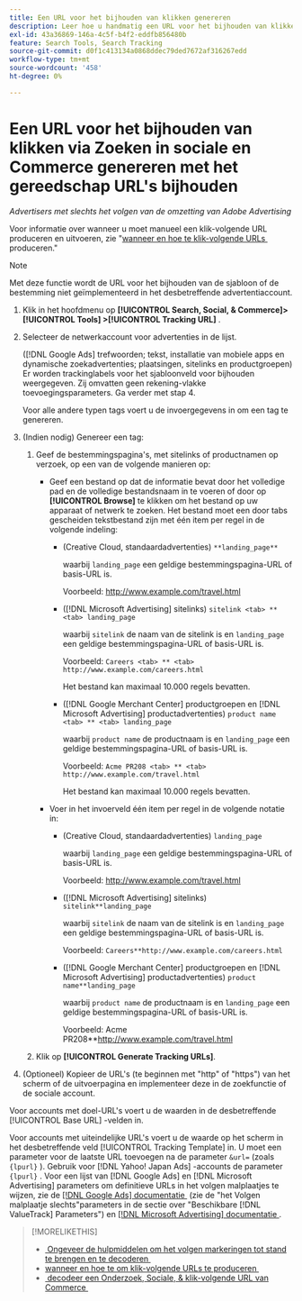 ```yaml
---
title: Een URL voor het bijhouden van klikken genereren
description: Leer hoe u handmatig een URL voor het bijhouden van klikken in Zoeken, Sociaal en Commerce genereert.
exl-id: 43a36869-146a-4c5f-b4f2-eddfb856480b
feature: Search Tools, Search Tracking
source-git-commit: d0f1c413134a0868ddec79ded7672af316267edd
workflow-type: tm+mt
source-wordcount: '458'
ht-degree: 0%

---
```


# Een URL voor het bijhouden van klikken via Zoeken in sociale en Commerce genereren met het gereedschap URL&#39;s bijhouden

*Advertisers met slechts het volgen van de omzetting van Adobe Advertising*

Voor informatie over wanneer u moet manueel een klik-volgende URL produceren en uitvoeren, zie &quot;[&#x200B; wanneer en hoe te klik-volgende URLs &#x200B;](/help/search-social-commerce/tracking/click-tracking-ways-to-generate.md) produceren.&quot;

>[!NOTE]
>
>Met deze functie wordt de URL voor het bijhouden van de sjabloon of de bestemming niet geïmplementeerd in het desbetreffende advertentiaccount.

1. Klik in het hoofdmenu op **[!UICONTROL Search, Social, & Commerce]> [!UICONTROL Tools] >[!UICONTROL Tracking URL]** .

1. Selecteer de netwerkaccount voor advertenties in de lijst.

   ([!DNL Google Ads] trefwoorden; tekst, installatie van mobiele apps en dynamische zoekadvertenties; plaatsingen, sitelinks en productgroepen) Er worden trackinglabels voor het sjabloonveld voor bijhouden weergegeven. Zij omvatten geen rekening-vlakke toevoegingsparameters. Ga verder met stap 4.

   Voor alle andere typen tags voert u de invoergegevens in om een tag te genereren.

1. (Indien nodig) Genereer een tag:

   1. Geef de bestemmingspagina&#39;s, met sitelinks of productnamen op verzoek, op een van de volgende manieren op:

      * Geef een bestand op dat de informatie bevat door het volledige pad en de volledige bestandsnaam in te voeren of door op **[!UICONTROL Browse]** te klikken om het bestand op uw apparaat of netwerk te zoeken. Het bestand moet een door tabs gescheiden tekstbestand zijn met één item per regel in de volgende indeling:

         * (Creative Cloud, standaardadvertenties) `**landing_page**`

           waarbij `landing_page` een geldige bestemmingspagina-URL of basis-URL is.

           Voorbeeld: http://www.example.com/travel.html

         * ([!DNL Microsoft Advertising] sitelinks) `sitelink <tab> ** <tab> landing_page`

           waarbij `sitelink` de naam van de sitelink is en `landing_page` een geldige bestemmingspagina-URL of basis-URL is.

           Voorbeeld: `Careers <tab> ** <tab> http://www.example.com/careers.html`

           Het bestand kan maximaal 10.000 regels bevatten.

         * ([!DNL Google Merchant Center] productgroepen en [!DNL Microsoft Advertising] productadvertenties) `product name <tab> ** <tab> landing_page`

           waarbij `product name` de productnaam is en `landing_page` een geldige bestemmingspagina-URL of basis-URL is.

           Voorbeeld: `Acme PR208 <tab> ** <tab> http://www.example.com/travel.html`

           Het bestand kan maximaal 10.000 regels bevatten.

      * Voer in het invoerveld één item per regel in de volgende notatie in:

         * (Creative Cloud, standaardadvertenties) `landing_page`

           waarbij `landing_page` een geldige bestemmingspagina-URL of basis-URL is.

           Voorbeeld: http://www.example.com/travel.html

         * ([!DNL Microsoft Advertising] sitelinks) `sitelink**landing_page`

           waarbij `sitelink` de naam van de sitelink is en `landing_page` een geldige bestemmingspagina-URL of basis-URL is.

           Voorbeeld: `Careers**http://www.example.com/careers.html`

         * ([!DNL Google Merchant Center] productgroepen en [!DNL Microsoft Advertising] productadvertenties) `product name**landing_page`

           waarbij `product name` de productnaam is en `landing_page` een geldige bestemmingspagina-URL of basis-URL is.

           Voorbeeld: Acme PR208**http://www.example.com/travel.html

   1. Klik op **[!UICONTROL Generate Tracking URLs]**.

1. (Optioneel) Kopieer de URL&#39;s (te beginnen met &quot;http&quot; of &quot;https&quot;) van het scherm of de uitvoerpagina en implementeer deze in de zoekfunctie of de sociale account.

Voor accounts met doel-URL&#39;s voert u de waarden in de desbetreffende [!UICONTROL Base URL] -velden in.

Voor accounts met uiteindelijke URL&#39;s voert u de waarde op het scherm in het desbetreffende veld [!UICONTROL Tracking Template] in. U moet een parameter voor de laatste URL toevoegen na de parameter `&url=` (zoals `{lpurl}` ). Gebruik voor [!DNL Yahoo! Japan Ads] -accounts de parameter `{lpurl}` . Voor een lijst van [!DNL Google Ads] en [!DNL Microsoft Advertising] parameters om definitieve URLs in het volgen malplaatjes te wijzen, zie de [[!DNL Google Ads]  documentatie &#x200B;](https://support.google.com/google-ads/answer/6305348) (zie de &quot;het Volgen malplaatje slechts&quot;parameters in de sectie over &quot;Beschikbare [!DNL ValueTrack] Parameters&quot;) en [[!DNL Microsoft Advertising]  documentatie &#x200B;](https://help.ads.microsoft.com/#apex/3/en/56799/2).

>[!MORELIKETHIS]
>
>* [&#x200B; Ongeveer de hulpmiddelen om het volgen markeringen tot stand te brengen en te decoderen &#x200B;](tracking-tools-about.md)
>* [&#x200B; wanneer en hoe te om klik-volgende URLs te produceren &#x200B;](/help/search-social-commerce/tracking/click-tracking-ways-to-generate.md)
>* [&#x200B; decodeer een Onderzoek, Sociale, &amp; klik-volgende URL van Commerce &#x200B;](click-tracking-url-decode.md)

